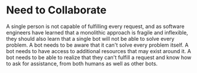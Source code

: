 # Need to Collaborate

A single person is not capable of fulfilling every request, and as software
engineers have learned that a monolithic approach is fragile and inflexible,
they should also learn that a single bot will not be able to solve every
problem. A bot needs to be aware that it can't solve every problem itself. A bot
needs to have access to additional resources that may exist around it. A bot
needs to be able to realize that they can't fulfill a request and know how to
ask for assistance, from both humans as well as other bots.
